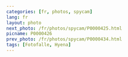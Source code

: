 ```yaml
---
categories: [fr, photos, spycam]
lang: fr
layout: photo
next_photo: /fr/photos/spycam/P0000425.html
picname: P0000426
prev_photo: /fr/photos/spycam/P0000434.html
tags: [Fotofalle, Hyena]
---
```

